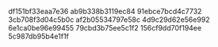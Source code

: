 df151bf33eaa7e36
ab9b338b3119ec84
91ebce7bcd4c7732
3cb708f3d04c5b0c
af2b05534797e58c
4d9c29d62e56e992
6e1ca0be96e99455
79cbd3b75ee5c1f2
156cf9dd70f194ee
5c987db95b4e1f1f
